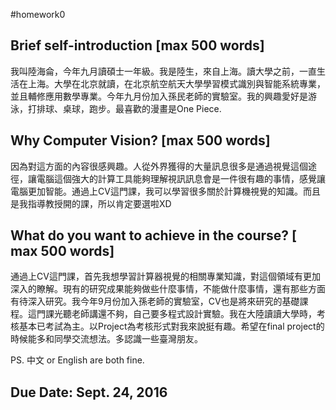 #homework0

## Brief self-introduction [max 500 words]
我叫陸海侖，今年九月讀碩士一年級。我是陸生，來自上海。讀大學之前，一直生活在上海。大學在北京就讀，在北京航空航天大學學習模式識別與智能系統專業，並且輔修應用數學專業。今年九月份加入孫民老師的實驗室。我的興趣愛好是游泳，打排球、桌球，跑步。最喜歡的漫畫是One Piece.

## Why Computer Vision? [max 500 words]
因為對這方面的內容很感興趣。人從外界獲得的大量訊息很多是通過視覺這個途徑，讓電腦這個強大的計算工具能夠理解視訊訊息會是一件很有趣的事情，感覺讓電腦更加智能。通過上CV這門課，我可以學習很多關於計算機視覺的知識。而且是我指導教授開的課，所以肯定要選啦XD

## What do you want to achieve in the course? [ max 500 words]
通過上CV這門課，首先我想學習計算器視覺的相關專業知識，對這個領域有更加深入的瞭解。現有的研究成果能夠做些什麼事情，不能做什麼事情，還有那些方面有待深入研究。我今年9月份加入孫老師的實驗室，CV也是將來研究的基礎課程。這門課光聽老師講還不夠，自己要多程式設計實驗。我在大陸讀讀大學時，考核基本已考試為主。以Project為考核形式對我來說挺有趣。希望在final project的時候能多和同學交流想法。多認識一些臺灣朋友。

PS. 中文 or English are both fine.

## Due Date: Sept. 24, 2016
